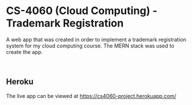 # CS-4060 (Cloud Computing) - Trademark Registration

A web app that was created in order to implement a trademark registration system for my cloud computing course. The MERN stack was used to create the app.

<br>

## Heroku

The live app can be viewed at https://cs4060-project.herokuapp.com/
